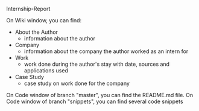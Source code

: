 Internship-Report

On Wiki window, you can find:
- About the Author
  - information about the author
- Company
  - information about the company the author worked as an intern for
- Work
  - work done during the author's stay with date, sources and applications used
- Case Study
  - case study on work done for the company

On Code window of branch "master", you can find the README.md file.
On Code window of branch "snippets", you can find several code snippets
